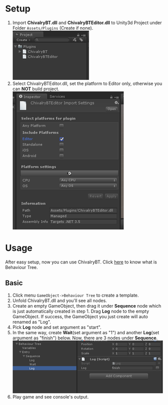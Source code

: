 # Setup
1. Import **ChivalryBT.dll** and **ChivalryBTEditor.dll** to Unity3d Project under Folder `Assets/Plugins` (Create if none).  
    ![Figure1](https://github.com/teddyzhang29/ChivalryBT/blob/master/Images/setup1.png)
2. Select ChivalryBTEditor.dll, set the platform to Editor only, otherwise you can **NOT** build project.  
    ![Figure2](https://github.com/teddyzhang29/ChivalryBT/blob/master/Images/setup2.png)

# Usage
After easy setup, now you can use ChivalryBT. Click [here](https://en.wikipedia.org/wiki/Behavior_tree) to know what is Behaviour Tree.

## Basic
1. Click menu `GameObject->Behaviour Tree` to create a template.
2. Unfold ChivalryBT.dll and you'll see all nodes.
3. Create an empty GameObject, then drag it under **Sequence** node which is just automatically created in step 1. Drag **Log** node to the empty GameObject. If success, the GameObject you just create will auto renamed as "Log".
4. Pick **Log** node and set argument as "start".
5. In the same way, create **Wait**(set argument as "1") and another **Log**(set argument as "finish") below. Now, there are 3 nodes under **Sequence**.  
    ![Figure3](https://github.com/teddyzhang29/ChivalryBT/blob/master/Images/basicusage1.png)
6. Play game and see console's output.